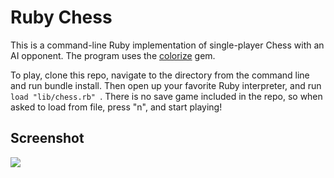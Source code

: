 # Ruby Chess

This is a command-line Ruby implementation of single-player Chess with an AI
opponent. The program uses the [colorize][colorize-link] gem.

To play, clone this repo, navigate to the directory from the command line and
run bundle install. Then open up your favorite Ruby interpreter, and run
```load "lib/chess.rb" ```. There is no save game included in the repo, so when
asked to load from file, press "n", and start playing!

## Screenshot

![](https://github.com/ralam/Chess/blob/master/assets/images/chess-ss.jpg)

[colorize-link]: https://github.com/fazibear/colorize
